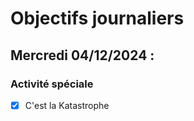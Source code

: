 # Objectifs journaliers

## Mercredi 04/12/2024 :

### Activité spéciale

- [x] C'est la Katastrophe